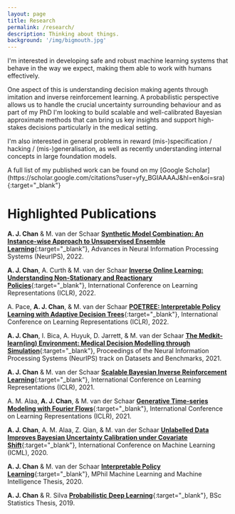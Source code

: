 ```yaml
---
layout: page
title: Research
permalink: /research/
description: Thinking about things.
background: '/img/bigmouth.jpg'
---
```


<p markdown="1">
I'm interested in developing safe and robust machine learning systems that behave in the way we expect, making them able to work with humans effectively.
</p>

<p markdown="1">
One aspect of this is understanding decision making agents through imitation and inverse reinforcement learning. A probabilistic perspective allows us to handle the crucial uncertainty surrounding behaviour and as part of my PhD I'm looking to build scalable and well-calibrated Bayesian approximate methods that can bring us key insights and support high-stakes decisions particularly in the medical setting.
</p>

<p markdown="1">
I'm also interested in general problems in reward (mis-)specification / hacking / (mis-)generalisation, as well as recently understanding internal concepts in large foundation models.
</p>

<p markdown="1">
A full list of my published work can be found on my [Google Scholar](https://scholar.google.com/citations?user=yfy_BGIAAAAJ&hl=en&oi=sra){:target="_blank"}
</p>

# Highlighted Publications

**A. J. Chan** & M. van der Schaar [**Synthetic Model Combination: An Instance-wise Approach to Unsupervised Ensemble Learning**](https://openreview.net/forum?id=RgWjps_LdkJ){:target="_blank"}, Advances in Neural Information Processing Systems (NeurIPS), 2022.

**A. J. Chan**, A. Curth & M. van der Schaar [**Inverse Online Learning: Understanding Non-Stationary and Reactionary Policies**](https://openreview.net/forum?id=DYypjaRdph2){:target="_blank"}, International Conference on Learning Representations (ICLR), 2022.

A. Pace, **A. J. Chan**, & M. van der Schaar [**POETREE: Interpretable Policy Learning with Adaptive Decision Trees**](https://openreview.net/forum?id=AJsI-ymaKn_){:target="_blank"}, International Conference on Learning Representations (ICLR), 2022.

**A. J. Chan**, I. Bica, A. Huyuk, D. Jarrett, & M. van der Schaar [**The Medkit-learn(ing) Environment: Medical Decision Modelling through Simulation**](https://openreview.net/forum?id=Ayf90B1yESX){:target="_blank"}, Proceedings of the Neural Information Processing Systems (NeurIPS) track on Datasets and Benchmarks, 2021.

**A. J. Chan** & M. van der Schaar [**Scalable Bayesian Inverse Reinforcement Learning**](https://openreview.net/forum?id=4qR3coiNaIv){:target="_blank"}, International Conference on Learning Representations (ICLR), 2021.

A. M. Alaa, **A. J. Chan**, & M. van der Schaar [**Generative Time-series Modeling with Fourier Flows**](https://openreview.net/forum?id=PpshD0AXfA){:target="_blank"}, International Conference on Learning Representations (ICLR), 2021.

**A. J. Chan**, A. M. Alaa, Z. Qian, & M. van der Schaar [**Unlabelled Data Improves Bayesian Uncertainty Calibration under Covariate Shift**](https://arxiv.org/abs/2006.14988){:target="_blank"}, International Conference on Machine Learning (ICML), 2020.

**A. J. Chan** & M. van der Schaar [**Interpretable Policy Learning**](/docs/mphil_thesis.pdf){:target="_blank"}, MPhil Machine Learning and Machine Intelligence Thesis, 2020.

**A. J. Chan** & R. Silva [**Probabilistic Deep Learning**](/docs/bsc_thesis.pdf){:target="_blank"}, BSc Statistics Thesis, 2019.